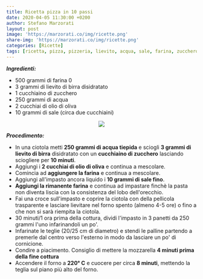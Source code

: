 ```yaml
---
title: Ricetta pizza in 10 passi
date: 2020-04-05 11:30:00 +0200
author: Stefano Marzorati
layout: post
image: 'https://marzorati.co/img/ricette.png'
share-img: 'https://marzorati.co/img/ricette.png'
categories: [Ricette]
tags: [ricetta, pizza, pizzeria, lievito, acqua, sale, farina, zucchero, olio]
---
```

***Ingredienti:***   

* 500 grammi di farina 0
* 3 grammi di lievito di birra disidratato
* 1 cucchiaino di zucchero
* 250 grammi di acqua
* 2 cucchiai di olio di oliva
* 10 grammi di sale (circa due cucchiaini)

<p align="center">
  <img src="https://marzorati.co/img/post/pizza.jpg">
</p>   

***Procedimento:***   

* In una ciotola metti **250 grammi di acqua tiepida** e sciogli **3 grammi di lievito di birra** disidratato con un **cucchiaino di zucchero** lasciando sciogliere per **10 minuti**.
* Aggiungi i **2 cucchiai di olio di oliva** e continua a mescolare.   
* Comincia ad **aggiungere la farina** e continua a mescolare.   
* Aggiungi all'impasto ancora liquido i **10 grammi di sale fino**.   
* **Aggiungi la rimanente farina** e continua ad impastare finchè la pasta non diventa liscia con la consistenza del lobo dell'orecchio.
* Fai una croce sull'impasto e coprire la ciotola con della pellicola trasparente e lasciare lievitare nel forno spento (almeno 4-5 ore) o fino a che non si sarà riempita la ciotola. 
* 30 minuti/1 ora prima della cottura, dividi l'impasto in 3 panetti da 250 grammi l'uno infarinandoli un po'. 
* Infarinate le teglie (20/25 cm di diametro) e stendi le palline partendo a premerle dal centro verso l'esterno in modo da lasciare un po' di cornicione.
* Condire a piacimento. Consiglio di mettere la mozzarella **4 minuti prima della fine cottura**
* Accendere il forno a **220° C** e cuocere per circa **8 minuti**, mettendo la teglia sul piano più alto del forno.